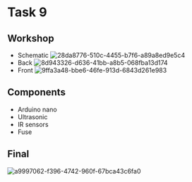 # Task 9

## Workshop
- Schematic
![28da8776-510c-4455-b7f6-a89a8ed9e5c4](https://github.com/MarwanKenawy/Group2/assets/69699199/a12cd7b4-82b8-4128-ab93-6dae967e0f9c)
- Back
![8d943326-d636-41bb-a8b5-068fba13d174](https://github.com/MarwanKenawy/Group2/assets/69699199/d2ca32cd-97d3-4b48-8975-097e12161b2a)
- Front
![9ffa3a48-bbe6-46fe-913d-6843d261e983](https://github.com/MarwanKenawy/Group2/assets/69699199/abb8f0e9-fdfb-46b0-bf18-7f635a5eb2e0)

## Components
- Arduino nano
- Ultrasonic
- IR sensors
- Fuse

## Final
![a9997062-f396-4742-960f-67bca43c6fa0](https://github.com/MarwanKenawy/Group2/assets/69699199/b08c10a5-70c8-4cc2-88cf-b97aaff46204)
